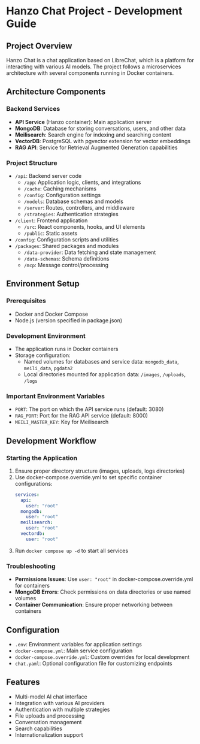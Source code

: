 # Hanzo Chat Project - Development Guide

## Project Overview
Hanzo Chat is a chat application based on LibreChat, which is a platform for interacting with various AI models. The project follows a microservices architecture with several components running in Docker containers.

## Architecture Components

### Backend Services
- **API Service** (Hanzo container): Main application server
- **MongoDB**: Database for storing conversations, users, and other data
- **Meilisearch**: Search engine for indexing and searching content
- **VectorDB**: PostgreSQL with pgvector extension for vector embeddings
- **RAG API**: Service for Retrieval Augmented Generation capabilities

### Project Structure
- `/api`: Backend server code
  - `/app`: Application logic, clients, and integrations
  - `/cache`: Caching mechanisms
  - `/config`: Configuration settings
  - `/models`: Database schemas and models
  - `/server`: Routes, controllers, and middleware
  - `/strategies`: Authentication strategies
- `/client`: Frontend application
  - `/src`: React components, hooks, and UI elements
  - `/public`: Static assets
- `/config`: Configuration scripts and utilities
- `/packages`: Shared packages and modules
  - `/data-provider`: Data fetching and state management
  - `/data-schemas`: Schema definitions
  - `/mcp`: Message control/processing

## Environment Setup

### Prerequisites
- Docker and Docker Compose
- Node.js (version specified in package.json)

### Development Environment
- The application runs in Docker containers
- Storage configuration:
  - Named volumes for databases and service data: `mongodb_data`, `meili_data`, `pgdata2`
  - Local directories mounted for application data: `/images`, `/uploads`, `/logs`

### Important Environment Variables
- `PORT`: The port on which the API service runs (default: 3080)
- `RAG_PORT`: Port for the RAG API service (default: 8000)
- `MEILI_MASTER_KEY`: Key for Meilisearch

## Development Workflow

### Starting the Application
1. Ensure proper directory structure (images, uploads, logs directories)
2. Use docker-compose.override.yml to set specific container configurations:
   ```yaml
   services:
     api:
       user: "root"
     mongodb:
       user: "root"
     meilisearch:
       user: "root"
     vectordb:
       user: "root"
   ```
3. Run `docker compose up -d` to start all services

### Troubleshooting
- **Permissions Issues**: Use `user: "root"` in docker-compose.override.yml for containers
- **MongoDB Errors**: Check permissions on data directories or use named volumes
- **Container Communication**: Ensure proper networking between containers

## Configuration
- `.env`: Environment variables for application settings
- `docker-compose.yml`: Main service configuration
- `docker-compose.override.yml`: Custom overrides for local development
- `chat.yaml`: Optional configuration file for customizing endpoints

## Features
- Multi-model AI chat interface
- Integration with various AI providers
- Authentication with multiple strategies
- File uploads and processing
- Conversation management
- Search capabilities
- Internationalization support
